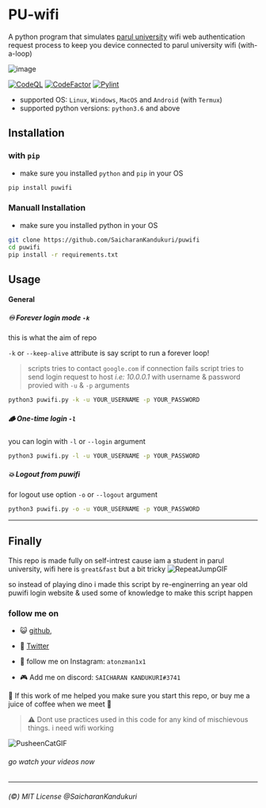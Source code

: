 # PU-wifi
A python program that simulates [parul university](https://www.google.com/search?q=parul+university) wifi web authentication request process to keep you device connected to parul university wifi (with-a-loop)

![image](https://user-images.githubusercontent.com/68287637/146675073-7e1aebcc-056d-4351-b5aa-f7e2f57b1853.png)

<!--
![image](https://user-images.githubusercontent.com/68287637/146674599-1568723d-6c70-49e8-8d71-1275ab3b169d.png)
-->


[![CodeQL](https://github.com/SaicharanKandukuri/puwifi/actions/workflows/codeql-analysis.yml/badge.svg)](https://github.com/SaicharanKandukuri/puwifi/actions/workflows/codeql-analysis.yml)
[![CodeFactor](https://www.codefactor.io/repository/github/saicharankandukuri/puwifi/badge)](https://www.codefactor.io/repository/github/saicharankandukuri/puwifi)
[![Pylint](https://github.com/SaicharanKandukuri/puwifi/actions/workflows/pylint.yml/badge.svg)](https://github.com/SaicharanKandukuri/puwifi/actions/workflows/pylint.yml)

- supported OS: `Linux`, `Windows`, `MacOS` and `Android` (with `Termux`)
- supported python versions: `python3.6` and above


## Installation

### with `pip`

- make sure you installed `python` and `pip` in your OS

```bash
pip install puwifi
```

### Manuall Installation
- make sure you installed python in your OS

```bash
git clone https://github.com/SaicharanKandukuri/puwifi
cd puwifi
pip install -r requirements.txt
```
## Usage

#### General

##### ♾️ Forever login mode `-k`
this is what the aim of repo

`-k` or `--keep-alive` attribute is say script to run a forever loop!
> scripts tries to contact `google.com` if connection fails script tries to send login request to host *i.e: 10.0.0.1* with username & password provied with `-u` & `-p` arguments
```cmd
python3 puwifi.py -k -u YOUR_USERNAME -p YOUR_PASSWORD 
```

##### 🪵 One-time login `-l`
you can login with `-l` or `--login` argument
```cmd
python3 puwifi.py -l -u YOUR_USERNAME -p YOUR_PASSWORD
```
##### 💥 Logout from puwifi
for logout use option `-o` or `--logout` argument
```cmd
python3 puwifi.py -o -u YOUR_USERNAME -p YOUR_PASSWORD 
```
<!--
> idk why logout requires username and password too! ( vunerability ? )
--> 

<hr>

## Finally
This repo is made fully on self-intrest cause iam a student in parul university, wifi here is `great&fast` but a bit tricky
![RepeatJumpGIF](https://user-images.githubusercontent.com/68287637/146674165-5d586b3c-dfce-41d7-8ebe-54917b27fb91.gif)

so instead of playing dino i made this script by re-enginerring an year old puwifi login website & used some of knowledge to make this script happen

### follow me on

- 😺 [github](https://github.com/SaicharanKandukuri), 

- 🦜 [Twitter](https://twitter.com/AtonZman1x1)

- 📸 follow me on Instagram: `atonzman1x1`

- 🎮 Add me on discord: `SAICHARAN KANDUKURI#3741`

🌟 If this work of me helped you make sure you start this repo, or buy me a juice of coffee when we meet 🥤


> ⚠️ Dont use practices used in this code for any kind of mischievous things. i need wifi working
>

![PusheenCatGIF](https://user-images.githubusercontent.com/68287637/146673862-cdb4f86e-c55b-470e-aa3f-b98dd362c6fb.gif)
###### go watch your videos now


<hr>

###### (©️) MIT License @SaicharanKandukuri 

